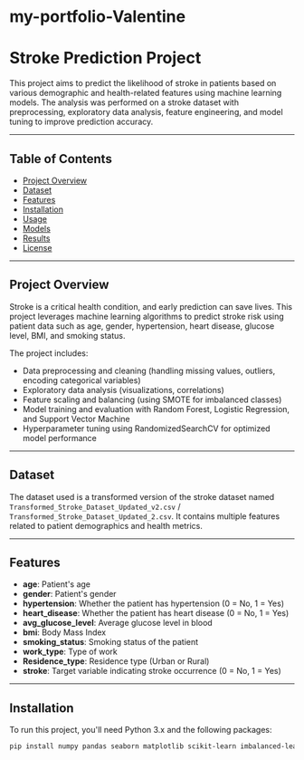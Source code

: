 # my-portfolio-Valentine
# Stroke Prediction Project

This project aims to predict the likelihood of stroke in patients based on various demographic and health-related features using machine learning models. The analysis was performed on a stroke dataset with preprocessing, exploratory data analysis, feature engineering, and model tuning to improve prediction accuracy.

---

## Table of Contents

- [Project Overview](#project-overview)  
- [Dataset](#dataset)  
- [Features](#features)  
- [Installation](#installation)  
- [Usage](#usage)  
- [Models](#models)  
- [Results](#results)  
- [License](#license)  

---

## Project Overview

Stroke is a critical health condition, and early prediction can save lives. This project leverages machine learning algorithms to predict stroke risk using patient data such as age, gender, hypertension, heart disease, glucose level, BMI, and smoking status.

The project includes:  
- Data preprocessing and cleaning (handling missing values, outliers, encoding categorical variables)  
- Exploratory data analysis (visualizations, correlations)  
- Feature scaling and balancing (using SMOTE for imbalanced classes)  
- Model training and evaluation with Random Forest, Logistic Regression, and Support Vector Machine  
- Hyperparameter tuning using RandomizedSearchCV for optimized model performance  

---

## Dataset

The dataset used is a transformed version of the stroke dataset named `Transformed_Stroke_Dataset_Updated_v2.csv` / `Transformed_Stroke_Dataset_Updated_2.csv`. It contains multiple features related to patient demographics and health metrics.

---

## Features

- **age**: Patient's age  
- **gender**: Patient's gender  
- **hypertension**: Whether the patient has hypertension (0 = No, 1 = Yes)  
- **heart_disease**: Whether the patient has heart disease (0 = No, 1 = Yes)  
- **avg_glucose_level**: Average glucose level in blood  
- **bmi**: Body Mass Index  
- **smoking_status**: Smoking status of the patient  
- **work_type**: Type of work  
- **Residence_type**: Residence type (Urban or Rural)  
- **stroke**: Target variable indicating stroke occurrence (0 = No, 1 = Yes)  

---

## Installation

To run this project, you'll need Python 3.x and the following packages:

```bash
pip install numpy pandas seaborn matplotlib scikit-learn imbalanced-learn scipy

